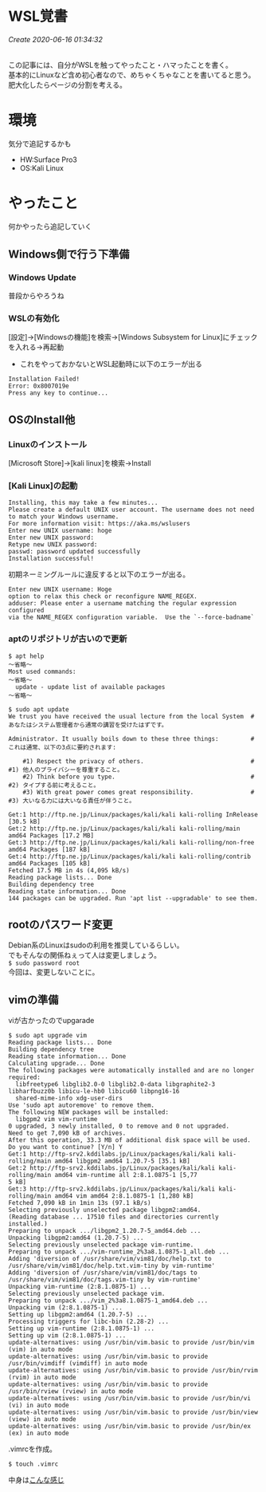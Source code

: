 # WSL覚書
###### Create 2020-06-16 01:34:32
この記事には、自分がWSLを触ってやったこと・ハマったことを書く。  
基本的にLinuxなど含め初心者なので、めちゃくちゃなことを書いてると思う。  
肥大化したらページの分割を考える。

# 環境
気分で追記するかも
- HW:Surface Pro3
- OS:Kali Linux

# やったこと
何かやったら追記していく
## Windows側で行う下準備
### Windows Update
普段からやろうね

### WSLの有効化
[設定]→[Windowsの機能]を検索→[Windows Subsystem for Linux]にチェックを入れる→再起動  
- これをやっておかないとWSL起動時に以下のエラーが出る
```shell
Installation Failed!
Error: 0x8007019e
Press any key to continue...
```

## OSのInstall他
### Linuxのインストール
[Microsoft Store]→[kali linux]を検索→Install<br>

### [Kali Linux]の起動
```shell
Installing, this may take a few minutes...
Please create a default UNIX user account. The username does not need to match your Windows username.
For more information visit: https://aka.ms/wslusers
Enter new UNIX username: hoge
Enter new UNIX password:
Retype new UNIX password:
passwd: password updated successfully
Installation successful!
```
初期ネーミングルールに違反すると以下のエラーが出る。
```shell
Enter new UNIX username: Hoge
option to relax this check or reconfigure NAME_REGEX.
adduser: Please enter a username matching the regular expression configured 
via the NAME_REGEX configuration variable.  Use the `--force-badname`      
```

### aptのリポジトリが古いので更新
```shell
$ apt help
～省略～
Most used commands:
～省略～
  update - update list of available packages
～省略～

$ sudo apt update
We trust you have received the usual lecture from the local System  #あなたはシステム管理者から通常の講習を受けたはずです。

Administrator. It usually boils down to these three things:         #これは通常、以下の3点に要約されます:

    #1) Respect the privacy of others.                              #    #1) 他人のプライバシーを尊重すること。
    #2) Think before you type.                                      #    #2) タイプする前に考えること。
    #3) With great power comes great responsibility.                #    #3) 大いなる力には大いなる責任が伴うこと。

Get:1 http://ftp.ne.jp/Linux/packages/kali/kali kali-rolling InRelease [30.5 kB]
Get:2 http://ftp.ne.jp/Linux/packages/kali/kali kali-rolling/main amd64 Packages [17.2 MB]
Get:3 http://ftp.ne.jp/Linux/packages/kali/kali kali-rolling/non-free amd64 Packages [187 kB]
Get:4 http://ftp.ne.jp/Linux/packages/kali/kali kali-rolling/contrib amd64 Packages [105 kB]
Fetched 17.5 MB in 4s (4,095 kB/s)
Reading package lists... Done
Building dependency tree
Reading state information... Done
144 packages can be upgraded. Run 'apt list --upgradable' to see them.
```

## rootのパスワード変更
Debian系のLinuxはsudoの利用を推奨しているらしい。  
でもそんなの関係ねぇって人は変更しましょう。  
`$ sudo password root`  
今回は、変更しないことに。

## vimの準備
viが古かったのでupgarade  
```shell
$ sudo apt upgrade vim
Reading package lists... Done
Building dependency tree
Reading state information... Done
Calculating upgrade... Done
The following packages were automatically installed and are no longer required:
  libfreetype6 libglib2.0-0 libglib2.0-data libgraphite2-3 libharfbuzz0b libicu-le-hb0 libicu60 libpng16-16
  shared-mime-info xdg-user-dirs
Use 'sudo apt autoremove' to remove them.
The following NEW packages will be installed:
  libgpm2 vim vim-runtime
0 upgraded, 3 newly installed, 0 to remove and 0 not upgraded.
Need to get 7,090 kB of archives.
After this operation, 33.3 MB of additional disk space will be used.
Do you want to continue? [Y/n] Y
Get:1 http://ftp-srv2.kddilabs.jp/Linux/packages/kali/kali kali-rolling/main amd64 libgpm2 amd64 1.20.7-5 [35.1 kB]
Get:2 http://ftp-srv2.kddilabs.jp/Linux/packages/kali/kali kali-rolling/main amd64 vim-runtime all 2:8.1.0875-1 [5,77
5 kB]
Get:3 http://ftp-srv2.kddilabs.jp/Linux/packages/kali/kali kali-rolling/main amd64 vim amd64 2:8.1.0875-1 [1,280 kB]
Fetched 7,090 kB in 1min 13s (97.1 kB/s)
Selecting previously unselected package libgpm2:amd64.
(Reading database ... 17510 files and directories currently installed.)
Preparing to unpack .../libgpm2_1.20.7-5_amd64.deb ...
Unpacking libgpm2:amd64 (1.20.7-5) ...
Selecting previously unselected package vim-runtime.
Preparing to unpack .../vim-runtime_2%3a8.1.0875-1_all.deb ...
Adding 'diversion of /usr/share/vim/vim81/doc/help.txt to /usr/share/vim/vim81/doc/help.txt.vim-tiny by vim-runtime'
Adding 'diversion of /usr/share/vim/vim81/doc/tags to /usr/share/vim/vim81/doc/tags.vim-tiny by vim-runtime'
Unpacking vim-runtime (2:8.1.0875-1) ...
Selecting previously unselected package vim.
Preparing to unpack .../vim_2%3a8.1.0875-1_amd64.deb ...
Unpacking vim (2:8.1.0875-1) ...
Setting up libgpm2:amd64 (1.20.7-5) ...
Processing triggers for libc-bin (2.28-2) ...
Setting up vim-runtime (2:8.1.0875-1) ...
Setting up vim (2:8.1.0875-1) ...
update-alternatives: using /usr/bin/vim.basic to provide /usr/bin/vim (vim) in auto mode
update-alternatives: using /usr/bin/vim.basic to provide /usr/bin/vimdiff (vimdiff) in auto mode
update-alternatives: using /usr/bin/vim.basic to provide /usr/bin/rvim (rvim) in auto mode
update-alternatives: using /usr/bin/vim.basic to provide /usr/bin/rview (rview) in auto mode
update-alternatives: using /usr/bin/vim.basic to provide /usr/bin/vi (vi) in auto mode
update-alternatives: using /usr/bin/vim.basic to provide /usr/bin/view (view) in auto mode
update-alternatives: using /usr/bin/vim.basic to provide /usr/bin/ex (ex) in auto mode
```

.vimrcを作成。  
```shell
$ touch .vimrc
```

中身は[こんな感じ](https://github.com/Star-Delta/vimrc/blob/master/.vimrc)